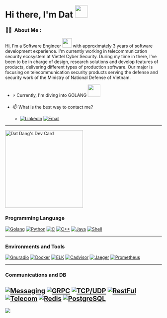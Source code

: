 

# Hi there, I'm Dat <img src="https://media.giphy.com/media/hvRJCLFzcasrR4ia7z/giphy.gif" width="40" />


### :man_technologist: &nbsp;About Me :

Hi, I'm a Software Engineer <img src="https://media.giphy.com/media/WUlplcMpOCEmTGBtBW/giphy.gif" width="30"> with approximately 3 years of software development experience. I'm currently working in telecommunication security ecosystem at Viettel Cyber Security. During my time in there, I've been to be in charge of design, research solutions and develop features of products, delivering different types of production software. Our major is focusing on telecommunication security products serving the defense and security work of the Ministry of National Defense of Vietnam.        

- ⚡ Currently, I'm diving into GOLANG <img src="https://media.giphy.com/media/PhTSmzCqkliqIJ9ZtZ/giphy.gif" width="40" />
 
- 📫 What is the best way to contact me?  

    - [![Linkedin](https://img.shields.io/badge/Linkedin-0077B5?style=for-the-badge&logo=linkedin&logoColor=white)](https://www.linkedin.com/in/%C4%91%E1%BA%A1t-%C4%91%E1%BA%B7ng-99b76014b/) [![Email](https://img.shields.io/badge/Email-EA4335?style=for-the-badge&logo=gmail&logoColor=white)](mailto:dangquocdat97@gmail.com)

---------------------------

<a href="https://app.daily.dev/datdq97"><img src="https://api.daily.dev/devcards/4ade064c26394c40ab4a0698c1e13aa5.png?r=ihs" width="250" alt="Dat Dang's Dev Card"/></a>

### Programming Language
[![Golang](https://img.shields.io/badge/Go-00ADD8?style=for-the-badge&logo=go&logoColor=white)]()
[![Python](https://img.shields.io/badge/Python-3776AB?style=for-the-badge&logo=python&logoColor=white)]()
[![C](https://img.shields.io/badge/c-00ADD8?style=for-the-badge&logo=c&logoColor=black)]()
[![C++](https://img.shields.io/badge/c++-3776AB?style=for-the-badge&logo=c++)]()
[![Java](https://img.shields.io/badge/Java-FF6F00?style=for-the-badge&logo=java&logoColor=white)]()
[![Shell](https://img.shields.io/badge/Shell-3776AB?style=for-the-badge&logo=shell&logoColor=white)]()


---------------------------
### Environments and Tools
[![Gnuradio](https://img.shields.io/badge/gnuradio-000000?style=for-the-badge&logo=gnuradio&logoColor=white)]()
[![Docker](https://img.shields.io/badge/docker-150458?style=for-the-badge&logo=docker&logoColor=white)]()
[![ELK](https://img.shields.io/badge/ELK-8CAAE6?style=for-the-badge&logo=ELK&logoColor=white)]()
[![Cadvisor](https://img.shields.io/badge/cadvisor-F7931E?style=for-the-badge&logo=cadvisor&logoColor=white)]()
[![Jaeger](https://img.shields.io/badge/Jaeger-FF6F00?style=for-the-badge&logo=jaeger&logoColor=white)]()
[![Prometheus](https://img.shields.io/badge/Prometheus-E25A1C?style=for-the-badge&logo=prometheus&logoColor=white)]()

---------------------------
### Communications and DB
[![Messaging](https://img.shields.io/badge/messaging-61DAFB?style=for-the-badge&logo=messaging&logoColor=black)]()
[![GRPC](https://img.shields.io/badge/grpc-02569B?style=for-the-badge&logo=grpc&logoColor=white)]()
[![TCP/UDP](https://img.shields.io/badge/tcp/udp-4EA94B?style=for-the-badge&logo=tcp/udp&logoColor=white)]()
[![RestFul](https://img.shields.io/badge/restful-F7931E?style=for-the-badge&logo=restful&logoColor=white)]()
[![Telecom](https://img.shields.io/badge/Telecom-FF6F00?style=for-the-badge&logo=telecom&logoColor=white)]()
[![Redis](https://img.shields.io/badge/Redis-764ABC?style=for-the-badge&logo=redis&logoColor=white)]()
[![PostgreSQL](https://img.shields.io/badge/PostgreSQL-E25A1C?style=for-the-badge&logo=postgresql&logoColor=white)]()
---------------------------



<img src="https://imgur.com/rilHVxA.png"/> 



